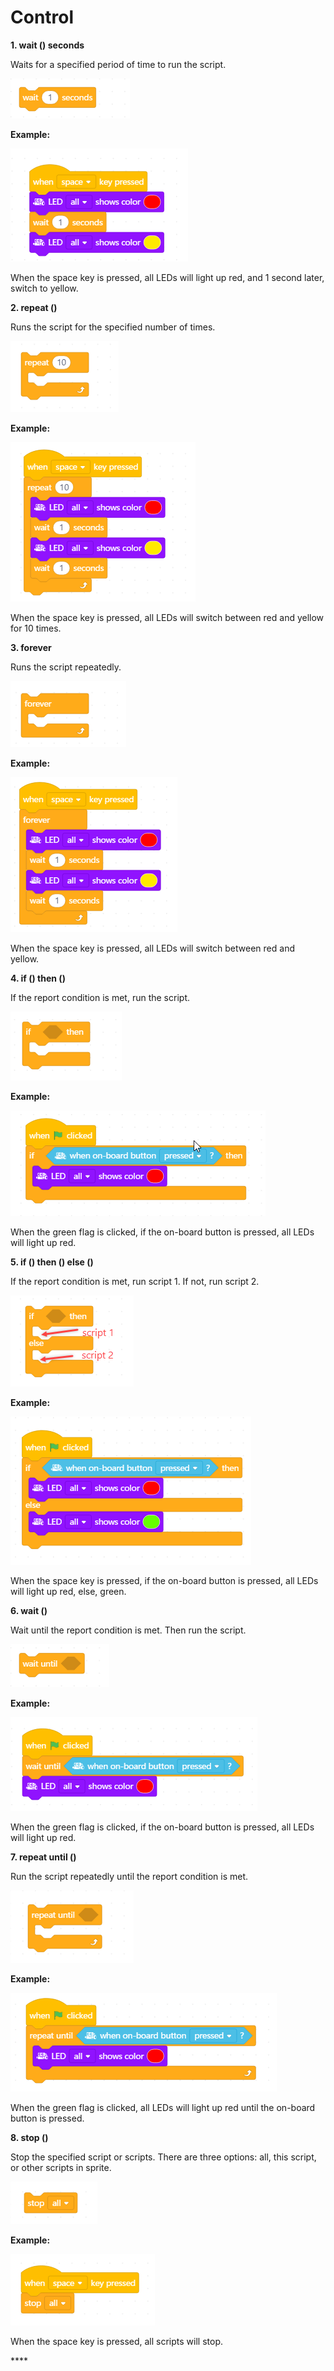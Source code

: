 # Control

**1. wait \(\) seconds**

Waits for a specified period of time to run the script.

![](../../../.gitbook/assets/0%20%288%29.png)

**Example:**

![](../../../.gitbook/assets/1%20%2839%29.png)

When the space key is pressed, all LEDs will light up red, and 1 second later, switch to yellow.

**2. repeat \(\)**

Runs the script for the specified number of times.

![](../../../.gitbook/assets/2%20%2825%29.png)

**Example:**

![](../../../.gitbook/assets/3%20%288%29.png)

When the space key is pressed, all LEDs will switch between red and yellow for 10 times.

**3. forever**

Runs the script repeatedly.

![](../../../.gitbook/assets/4%20%2814%29.png)

**Example:**

![](../../../.gitbook/assets/5%20%2810%29.png)

When the space key is pressed, all LEDs will switch between red and yellow.

**4. if \(\) then \(\)**

If the report condition is met, run the script.

![](../../../.gitbook/assets/6%20%285%29.png)

**Example:**

![](../../../.gitbook/assets/7%20%289%29.png)

When the green flag is clicked, if the on-board button is pressed, all LEDs will light up red.

**5. if \(\) then \(\) else \(\)**

If the report condition is met, run script 1. If not, run script 2.

![](../../../.gitbook/assets/8%20%284%29.png)

**Example:**

![](../../../.gitbook/assets/9%20%289%29.png)

When the space key is pressed, if the on-board button is pressed, all LEDs will light up red, else, green.

**6. wait \(\)**

Wait until the report condition is met. Then run the script.

![](../../../.gitbook/assets/10%20%282%29.png)

**Example:**

![](../../../.gitbook/assets/11%20%281%29.png)

When the green flag is clicked, if the on-board button is pressed, all LEDs will light up red.

**7. repeat until \(\)**

Run the script repeatedly until the report condition is met.

![](../../../.gitbook/assets/12%20%287%29.png)

**Example:**

![](../../../.gitbook/assets/13%20%284%29.png)

When the green flag is clicked, all LEDs will light up red until the on-board button is pressed.

**8. stop \(\)**

Stop the specified script or scripts. There are three options: all, this script, or other scripts in sprite.

![](../../../.gitbook/assets/14%20%285%29.png)

**Example:**

![](../../../.gitbook/assets/15%20%282%29.png)

When the space key is pressed, all scripts will stop.

\*\*\*\*

